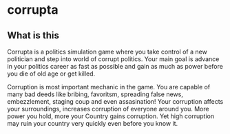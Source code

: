 # corrupta
## What is this
Corrupta is a politics simulation game where you take control of a new politician and step into world of corrupt politics. Your main goal is advance in your politics career as fast as possible and gain as much as power before you die of old age or get killed.

Corruption is most important mechanic in the game. You are capable of many bad deeds like bribing, favoritsm, spreading false news, embezzlement, staging coup and even assasination! Your corruption affects your surroundings, increases corruption of everyone around
you. More power you hold, more your Country gains corruption. Yet high corruption may ruin your country very quickly even before you know it.